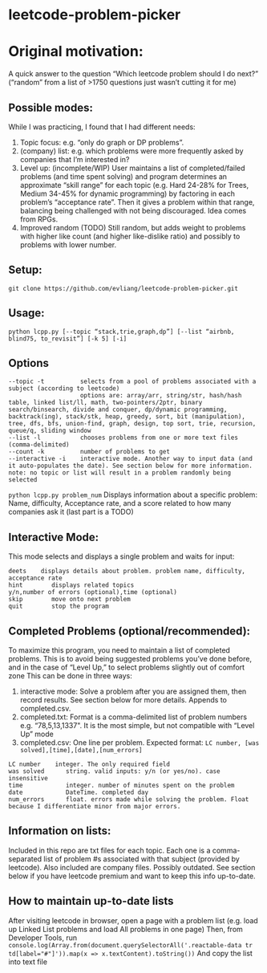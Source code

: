 # leetcode-problem-picker

# Original motivation:
A quick answer to the question “Which leetcode problem should I do next?” (“random” from a list of >1750 questions just wasn’t cutting it for me)

## Possible modes:
While I was practicing, I found that I had different needs:
1. Topic focus: e.g. “only do graph or DP problems”.
2. (company) list: e.g. which problems were more frequently asked by companies that I’m interested in?
3. Level up: (incomplete/WIP)
User maintains a list of completed/failed problems (and time spent solving) and program determines an approximate “skill range” for each topic (e.g. Hard 24-28% for Trees, Medium 34-45% for dynamic programming) by factoring in each problem’s “acceptance rate”. Then it gives a problem within that range, balancing being challenged with not being discouraged. Idea comes from RPGs.
4. Improved random (TODO)
Still random, but adds weight to problems with higher like count (and higher like-dislike ratio) and possibly to problems with lower number.

## Setup:
```git clone https://github.com/evliang/leetcode-problem-picker.git```

## Usage:
```python lcpp.py [--topic “stack,trie,graph,dp”] [--list “airbnb, blind75, to_revisit”] [-k 5] [-i]```

Options
-------
```
--topic -t          selects from a pool of problems associated with a subject (according to leetcode)
                    options are: array/arr, string/str, hash/hash table, linked list/ll, math, two-pointers/2ptr, binary search/binsearch, divide and conquer, dp/dynamic programming, backtrack(ing), stack/stk, heap, greedy, sort, bit (manipulation), tree, dfs, bfs, union-find, graph, design, top sort, trie, recursion, queue/q, sliding window
--list -l           chooses problems from one or more text files (comma-delimited)
--count -k          number of problems to get
--interactive -i    interactive mode. Another way to input data (and it auto-populates the date). See section below for more information.
note: no topic or list will result in a problem randomly being selected
```

```python lcpp.py problem_num```
Displays information about a specific problem: Name, difficulty, Acceptance rate, and a score related to how many companies ask it (last part is a TODO)

## Interactive Mode:
This mode selects and displays a single problem and waits for input:

```
deets    displays details about problem. problem name, difficulty, acceptance rate
hint        displays related topics
y/n,number of errors (optional),time (optional)
skip        move onto next problem
quit        stop the program
```

## Completed Problems (optional/recommended):
To maximize this program, you need to maintain a list of completed problems. This is to avoid being suggested problems you’ve done before, and in the case of “Level Up,” to select problems slightly out of comfort zone
This can be done in three ways:
1. interactive mode: Solve a problem after you are assigned them, then record results. See section below for more details. Appends to completed.csv.
2. completed.txt: Format is a comma-delimited list of problem numbers e.g. “78,5,13,1337". It is the most simple, but not compatible with “Level Up” mode
3. completed.csv: One line per problem.
Expected format: ```LC number, [was solved],[time],[date],[num_errors]```
```
LC number    integer. The only required field
was solved      string. valid inputs: y/n (or yes/no). case insensitive
time            integer. number of minutes spent on the problem
date            DateTime. completed day
num_errors      float. errors made while solving the problem. Float because I differentiate minor from major errors.
```

## Information on lists:
Included in this repo are txt files for each topic. Each one is a comma-separated list of problem #s associated with that subject (provided by leetcode).
Also included are company files. Possibly outdated. See section below if you have leetcode premium and want to keep this info up-to-date.

## How to maintain up-to-date lists
After visiting leetcode in browser, open a page with a problem list (e.g. load up Linked List problems and load All problems in one page)
Then, from Developer Tools, run
```console.log(Array.from(document.querySelectorAll('.reactable-data tr td[label="#"]')).map(x => x.textContent).toString())```
And copy the list into text file